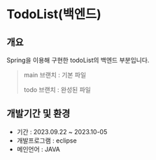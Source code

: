 # TodoList(백엔드)
## 개요
Spring을 이용해 구현한 todoList의 백엔드 부분입니다.
> main 브랜치 : 기본 파일
>
> todo 브랜치 : 완성된 파일

## 개발기간 및 환경
- 기간 : 2023.09.22 ~ 2023.10-05
- 개발프로그램 : eclipse
- 메인언어 : JAVA
